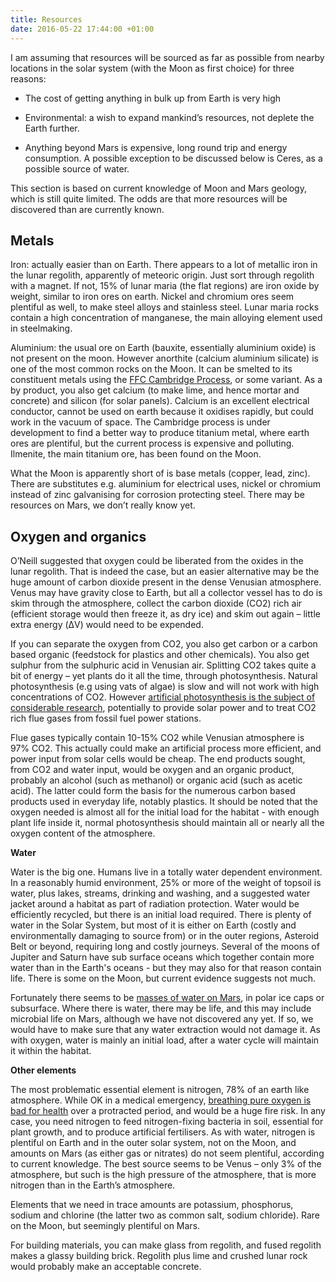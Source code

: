 ```yaml
---
title: Resources
date: 2016-05-22 17:44:00 +01:00
---
```


I am assuming that resources will be sourced as far as possible from nearby locations in the solar system (with the Moon as first choice) for three reasons:

* The cost of getting anything in bulk up from Earth is very high

* Environmental: a wish to expand mankind’s resources, not deplete the Earth further.

* Anything beyond Mars is expensive, long round trip and energy consumption. A possible exception to be discussed below is Ceres, as a possible source of water. 

This section is based on current knowledge of Moon and Mars geology, which is still quite limited. The odds are that more resources will be discovered than are currently known.

## Metals

Iron: actually easier than on Earth. There appears to a lot of metallic iron in the lunar regolith, apparently of meteoric origin. Just sort through regolith with a magnet. If not, 15% of lunar maria (the flat regions) are iron oxide by weight, similar to iron ores on earth. Nickel and chromium ores seem plentiful as well, to make steel alloys and stainless steel. Lunar maria rocks contain a high concentration of manganese, the main alloying element used in steelmaking.

Aluminium: the usual ore on Earth (bauxite, essentially aluminium oxide) is not present on the moon. However anorthite (calcium aluminium silicate) is one of the most common rocks on the Moon. It can be smelted to its constituent metals using the [FFC Cambridge Process][ffc-process], or some variant. As a by product, you also get calcium (to make lime, and hence mortar and concrete) and silicon (for solar panels). Calcium is an excellent electrical conductor, cannot be used on earth because it oxidises rapidly, but could work in the vacuum of space. The Cambridge process is under development to find a better way to produce titanium metal, where earth ores are plentiful, but the current process is expensive and polluting. Ilmenite, the main titanium ore, has been found on the Moon.

What the Moon is apparently short of is base metals (copper, lead, zinc). There are substitutes e.g. aluminium for electrical uses, nickel or chromium instead of zinc galvanising for corrosion protecting steel. There may be resources on Mars, we don’t really know yet.

## Oxygen and organics

O’Neill suggested that oxygen could be liberated from the oxides in the lunar regolith. That is indeed the case, but an easier alternative may be the huge amount of carbon dioxide present in the dense Venusian atmosphere. Venus may have gravity close to Earth, but all a collector vessel has to do is skim through the atmosphere, collect the carbon dioxide (CO2) rich air (efficient storage would then freeze it, as dry ice) and skim out again – little extra energy (ΔV) would need to be expended.

If you can separate the oxygen from CO2, you also get carbon or a carbon based organic (feedstock for plastics and other chemicals). You also get sulphur from the sulphuric acid in Venusian air. Splitting CO2 takes quite a bit of energy – yet plants do it all the time, through photosynthesis.  Natural photosynthesis (e.g using vats of algae) is slow and will not work with high concentrations of CO2. However [artificial photosynthesis is the subject of considerable research][artificial-photosynthesis], potentially to provide solar power and to treat CO2 rich flue gases from fossil fuel power stations. 

Flue gases typically contain 10-15% CO2 while Venusian atmosphere is 97% CO2. This actually could make an artificial process more efficient, and power input from solar cells would be cheap. The end products sought, from CO2 and water input, would be oxygen and an organic product, probably an alcohol (such as methanol) or organic acid (such as acetic acid). The latter could form the basis for the numerous carbon based products used in everyday life, notably plastics. It should be noted that the oxygen needed is almost all for the initial load for the habitat - with enough plant life inside it, normal photosynthesis should maintain all or nearly all the oxygen content of the atmosphere. 

**Water**

Water is the big one. Humans live in a totally water dependent environment. In a reasonably humid environment, 25% or more of the weight of topsoil is water, plus lakes, streams, drinking and washing, and a suggested water jacket around a habitat as part of radiation protection. Water would be efficiently recycled, but there is an initial load required. There is plenty of water in the Solar System, but most of it is either on Earth (costly and environmentally damaging to source from) or in the outer regions, Asteroid Belt or beyond, requiring long and costly journeys. Several of the moons of Jupiter and Saturn have sub surface oceans which together contain more water than in the Earth's oceans - but they may also for that reason contain life. There is some on the Moon, but current evidence suggests not much. 

Fortunately there seems to be [masses of water on Mars][water-on-mars], in polar ice caps or subsurface. Where there is water, there may be life, and this may include microbial life on Mars, although we have not discovered any yet. If so, we would have to make sure that any water extraction would not damage it. As with oxygen, water is mainly an initial load, after a water cycle will maintain it within the habitat. 

**Other elements**

The most problematic essential element is nitrogen, 78% of an earth like atmosphere. While OK in a medical emergency, [breathing pure oxygen is bad for health][oxygen] over a protracted period, and would be a huge fire risk. In any case, you need nitrogen to feed nitrogen-fixing bacteria in soil, essential for plant growth, and to produce artificial fertilisers. As with water, nitrogen is plentiful on Earth and in the outer solar system, not on the Moon, and amounts on Mars (as either gas or nitrates) do not seem plentiful, according to current knowledge. The best source seems to be Venus – only 3% of the atmosphere, but such is the high pressure of the atmosphere, that  is more nitrogen than in the Earth’s atmosphere.

Elements that we need in trace amounts are potassium, phosphorus, sodium and chlorine (the latter two as common salt, sodium chloride). Rare on the Moon, but seemingly plentiful on Mars.

For building materials, you can make glass from regolith, and fused regolith makes a glassy building brick. Regolith plus lime and crushed lunar rock would probably make an acceptable concrete.

[ffc-process]: https://en.wikipedia.org/wiki/FFC_Cambridge_process
[artificial-photosynthesis]: https://science.howstuffworks.com/environmental/green-tech/energy-production/artificial-photosynthesis.htm
[water-on-mars]: https://en.wikipedia.org/wiki/Water_on_Mars
[oxygen]: https://en.wikipedia.org/wiki/Water_on_Mars
